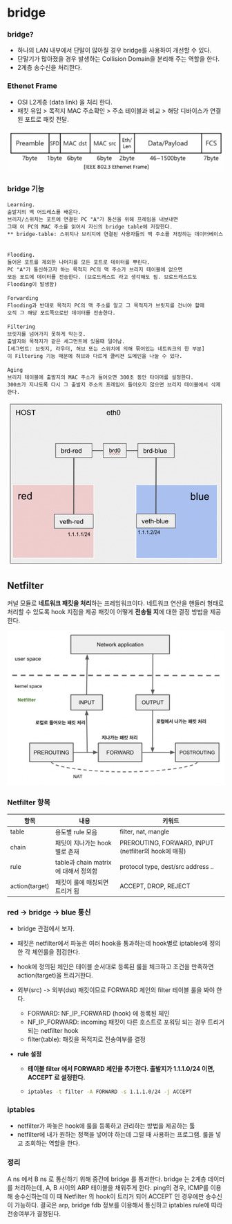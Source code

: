 # bridge



### bridge?

- 하나의 LAN 내부에서 단말이 많아질 경우 bridge를 사용하여 개선할 수 있다.
- 단말기가 많아졌을 경우 발생하는 Collision Domain을 분리해 주는 역할을 한다.
- 2계층 송수신을 처리한다.



### Ethenet Frame

- OSI L2계층 (data link) 을 처리 한다.
- 패킷 유입 > 목적지 MAC 주소확인 > 주소 테이블과 비교 > 해당 디바이스가 연결된 포트로 패킷 전달.

![스크린샷 2023-09-21 오후 3.12.40](../img/bridge-01.png)



### bridge 기능

~~~
Learning.
출발지의 맥 어드레스를 배운다.
브리지/스위치는 포트에 연결된 PC "A"가 통신을 위해 프레임을 내보내면
그때 이 PC의 MAC 주소를 읽어서 자신의 bridge table에 저장한다.
** bridge-table: 스위치나 브리지에 연결된 사용자들의 맥 주소를 저장하는 데이터베이스


Flooding.
들어온 포트를 제외한 나머지를 모든 포트로 데이터를 뿌린다.
PC "A"가 통신하고자 하는 목적지 PC의 맥 주소가 브리지 테이블에 없으면
모든 포트에 데이터를 전송한다. (브로드캐스트 라고 생각해도 됨. 브로드캐스트도 Flooding이 발생함)

Forwarding
Flooding과 반대로 목적지 PC의 맥 주소를 알고 그 목적지가 브릿지를 건너야 할때
오직 그 해당 포트쪽으로만 데이터를 전송한다.
 
Filtering
브릿지를 넘어가지 못하게 막는것.
출발지와 목적지가 같은 세그먼트에 있을때 일어남.
[세그먼트: 브릿지, 라우터, 허브 또는 스위치에 의해 묶어있는 네트워크의 한 부분]
이 Filtering 기능 때문에 허브와 다르게 콜리젼 도메인을 나눌 수 있다.

Aging
브리지 테이블에 출발지의 MAC 주소가 들어오면 300초 동안 타이머를 설정한다.
300초가 지나도록 다시 그 출발지 주소의 프레임이 들어오지 않으면 브리지 테이블에서 삭제한다.
~~~

![스크린샷 2023-09-21 오후 3.48.12](../img/bridge-02.png)





## Netfilter 

커널 모듈로 **네트워크 패킷을 처리**하는 프레임워크이다.
네트워크 연산을 핸들러 형태로 처리할 수 있도록 hook 지점을 제공
패킷이 어떻게 **전송될 지**에 대한 결정 방법을 제공한다.

![스크린샷 2023-09-21 오후 3.42.24](../img/bridge-03.png)



### Netfilter 항목

| 항목           | 내용                                 | 키워드                                               |
| -------------- | ------------------------------------ | ---------------------------------------------------- |
| table          | 용도별 rule 모음                     | filter, nat, mangle                                  |
| chain          | 패팃이 지나가는 hook 별로 존재       | PREROUTING, FORWARD, INPUT (netfilter의 hook에 매핑) |
| rule           | table과 chain matrix에 대해서 정의함 | protocol type, dest/src address ..                   |
| action(target) | 패킷이 룰에 매칭되면 트리거 됨       | ACCEPT, DROP, REJECT                                 |



### red -> bridge -> blue 통신

- bridge 관점에서 보자.

- 패킷은 netfilter에서 파놓은 여러 hook을 통과하는데 hook별로 iptables에 정의한 각 체인룰을 점검한다.

- hook에 정의된 체인은 테이블 순서대로 등록된 룰을 체크하고 조건을 만족하면 action(target)을 트리거한다.

- 외부(src) -> 외부(dst) 패킷이므로 FORWARD 체인의 filter 테이블 룰을 봐야 한다.
  - FORWARD: NF_IP_FORWARD (hook) 에 등록된 체인
  - NF_IP_FORWARD: incoming 패킷이 다른 호스트로 포워딩 되는 경우 트리거되는 netfilter hook
  - filter(table): 패킷을 목적지로 전송여부를 결정

- **rule 설정**

  - **테이블 filter 에서 FORWARD 체인을 추가한다. 출발지가 1.1.1.0/24 이면, ACCEPT 로 설정한다.**

  - ~~~sh
    iptables -t filter -A FORWARD -s 1.1.1.0/24 -j ACCEPT
    ~~~




### iptables

- netfilter가 파놓은 hook에 룰을 등록하고 관리하는 방법을 제공하는 툴
- netfilter에 내가 원하는 정책을 넣어야 하는데 그럴 때 사용하는 프로그램. 룰을 넣고 조회하는 역할을 한다.





### 정리

A ns 에서 B ns 로 통신하기 위해 중간에 bridge 를 통과한다.
bridge 는 2계층 데이터 를 처리하는데, A, B 사이의 ARP 테이블을 채워주게 한다.
ping의 경우, ICMP를 이용해 송수신하는데 이 때 Netfilter 의 hook이 트리거 되어 ACCEPT 인 경우에만
송수신이 가능하다.
결국은 arp, bridge fdb 정보를 이용해서 통신하고 iptables rule에 따라 전송여부가 결정된다.
